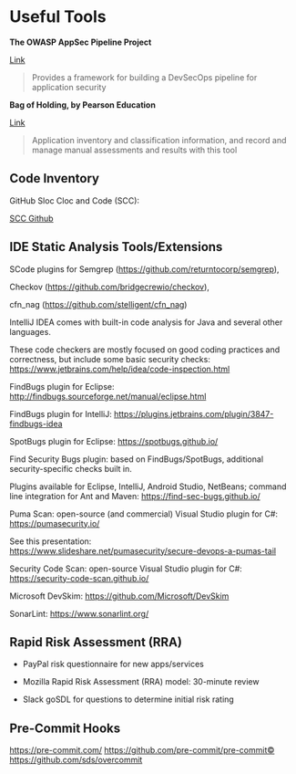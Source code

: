# Useful Tools  

 **The OWASP AppSec Pipeline Project**  

 [Link](https://owasp.org/www-project-appsec-pipeline/)  

 > Provides a framework for building a DevSecOps pipeline for application security  

  **Bag of Holding, by Pearson Education**  

 [Link](https://github.com/aparsons/bag-of-holding)    

 > Application inventory and classification information, and record and manage manual assessments and results with this tool  

 ## Code Inventory  

 GitHub Sloc Cloc and Code (SCC):  

 [SCC Github](https://github.com/boyter/scc)  

 ## IDE Static Analysis Tools/Extensions  

 SCode plugins for Semgrep (https://github.com/returntocorp/semgrep),   

 Checkov (https://github.com/bridgecrewio/checkov),   

 cfn_nag (https://github.com/stelligent/cfn_nag)  

IntelliJ IDEA comes with built-in code analysis for Java and several other languages.  
 
These code checkers are mostly focused on good coding practices and correctness, but include some basic security checks:  
 https://www.jetbrains.com/help/idea/code-inspection.html

FindBugs plugin for Eclipse: http://findbugs.sourceforge.net/manual/eclipse.html  

FindBugs plugin for IntelliJ: https://plugins.jetbrains.com/plugin/3847-findbugs-idea  

SpotBugs plugin for Eclipse: https://spotbugs.github.io/    

Find Security Bugs plugin: based on FindBugs/SpotBugs, additional security-specific checks built in.  

Plugins available for Eclipse, IntelliJ, Android Studio, NetBeans; command line integration for Ant and Maven: https://find-sec-bugs.github.io/  
 
Puma Scan: open-source (and commercial) Visual Studio plugin for C#: https://pumasecurity.io/  

See this presentation:   
https://www.slideshare.net/pumasecurity/secure-devops-a-pumas-tail  

 Security Code Scan: 
 open-source Visual Studio plugin for C#: https://security-code-scan.github.io/  

 Microsoft DevSkim: https://github.com/Microsoft/DevSkim  

 SonarLint: https://www.sonarlint.org/  

## Rapid Risk Assessment (RRA)  

- PayPal risk questionnaire for new apps/services  

- Mozilla Rapid Risk Assessment (RRA) model: 30-minute review  

- Slack goSDL for questions to determine initial risk rating  

## Pre-Commit Hooks

https://pre-commit.com/
https://github.com/pre-commit/pre-commit© 
https://github.com/sds/overcommit


